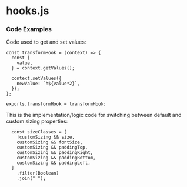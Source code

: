 # hooks.js



### Code Examples

Code used to get and set values:

```
const transformHook = (context) => {
  const {
    value,
  } = context.getValues();

  context.setValues({
    newValue: `h${value*2}`,
  });
};

exports.transformHook = transformHook;

```

This is the implementation/logic code for switching between default and custom sizing properties:

```
  const sizeClasses = [
    !customSizing && size,
    customSizing && fontSize,
    customSizing && paddingTop,
    customSizing && paddingRight,
    customSizing && paddingBottom,
    customSizing && paddingLeft,
  ]
    .filter(Boolean)
    .join(" ");
```
